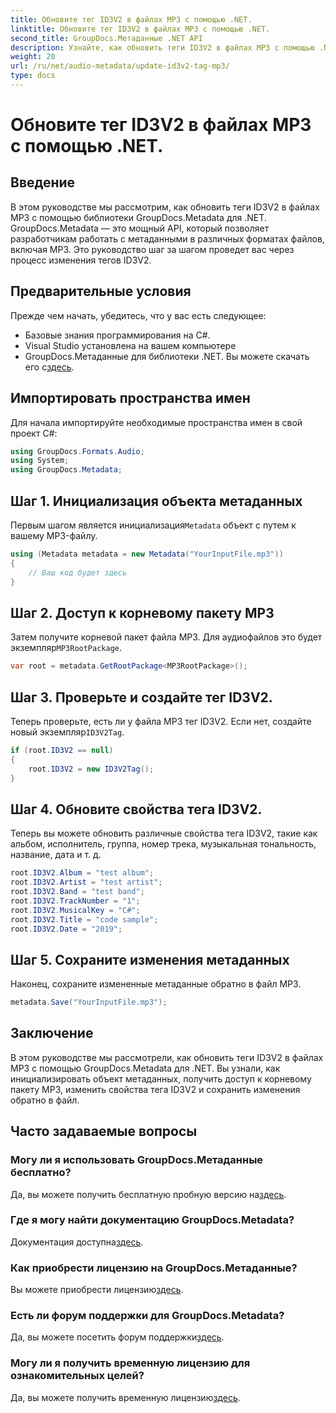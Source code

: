 ```yaml
---
title: Обновите тег ID3V2 в файлах MP3 с помощью .NET.
linktitle: Обновите тег ID3V2 в файлах MP3 с помощью .NET.
second_title: GroupDocs.Метаданные .NET API
description: Узнайте, как обновить теги ID3V2 в файлах MP3 с помощью .NET с GroupDocs.Metadata для эффективного управления файлами.
weight: 20
url: /ru/net/audio-metadata/update-id3v2-tag-mp3/
type: docs
---
```

# Обновите тег ID3V2 в файлах MP3 с помощью .NET.

## Введение
В этом руководстве мы рассмотрим, как обновить теги ID3V2 в файлах MP3 с помощью библиотеки GroupDocs.Metadata для .NET. GroupDocs.Metadata — это мощный API, который позволяет разработчикам работать с метаданными в различных форматах файлов, включая MP3. Это руководство шаг за шагом проведет вас через процесс изменения тегов ID3V2.
## Предварительные условия
Прежде чем начать, убедитесь, что у вас есть следующее:
- Базовые знания программирования на C#.
- Visual Studio установлена на вашем компьютере
-  GroupDocs.Метаданные для библиотеки .NET. Вы можете скачать его с[здесь](https://releases.groupdocs.com/metadata/net/).

## Импортировать пространства имен
Для начала импортируйте необходимые пространства имен в свой проект C#:
```csharp
using GroupDocs.Formats.Audio;
using System;
using GroupDocs.Metadata;
```
## Шаг 1. Инициализация объекта метаданных
 Первым шагом является инициализация`Metadata` объект с путем к вашему MP3-файлу.
```csharp
using (Metadata metadata = new Metadata("YourInputFile.mp3"))
{
    // Ваш код будет здесь
}
```
## Шаг 2. Доступ к корневому пакету MP3
 Затем получите корневой пакет файла MP3. Для аудиофайлов это будет экземпляр`MP3RootPackage`.
```csharp
var root = metadata.GetRootPackage<MP3RootPackage>();
```
## Шаг 3. Проверьте и создайте тег ID3V2.
 Теперь проверьте, есть ли у файла MP3 тег ID3V2. Если нет, создайте новый экземпляр`ID3V2Tag`.
```csharp
if (root.ID3V2 == null)
{
    root.ID3V2 = new ID3V2Tag();
}
```
## Шаг 4. Обновите свойства тега ID3V2.
Теперь вы можете обновить различные свойства тега ID3V2, такие как альбом, исполнитель, группа, номер трека, музыкальная тональность, название, дата и т. д.
```csharp
root.ID3V2.Album = "test album";
root.ID3V2.Artist = "test artist";
root.ID3V2.Band = "test band";
root.ID3V2.TrackNumber = "1";
root.ID3V2.MusicalKey = "C#";
root.ID3V2.Title = "code sample";
root.ID3V2.Date = "2019";
```
## Шаг 5. Сохраните изменения метаданных
Наконец, сохраните измененные метаданные обратно в файл MP3.
```csharp
metadata.Save("YourInputFile.mp3");
```

## Заключение
В этом руководстве мы рассмотрели, как обновить теги ID3V2 в файлах MP3 с помощью GroupDocs.Metadata для .NET. Вы узнали, как инициализировать объект метаданных, получить доступ к корневому пакету MP3, изменить свойства тега ID3V2 и сохранить изменения обратно в файл.

## Часто задаваемые вопросы
### Могу ли я использовать GroupDocs.Метаданные бесплатно?
 Да, вы можете получить бесплатную пробную версию на[здесь](https://releases.groupdocs.com/).
### Где я могу найти документацию GroupDocs.Metadata?
 Документация доступна[здесь](https://tutorials.groupdocs.com/metadata/net/).
### Как приобрести лицензию на GroupDocs.Метаданные?
 Вы можете приобрести лицензию[здесь](https://purchase.groupdocs.com/buy).
### Есть ли форум поддержки для GroupDocs.Metadata?
 Да, вы можете посетить форум поддержки[здесь](https://forum.groupdocs.com/c/metadata/14).
### Могу ли я получить временную лицензию для ознакомительных целей?
 Да, вы можете получить временную лицензию[здесь](https://purchase.groupdocs.com/temporary-license/).